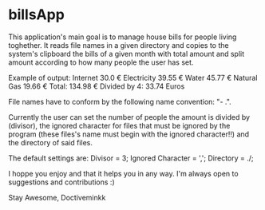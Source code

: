 # billsApp

This application's main goal is to manage house bills for people living toghether.
It reads file names in a given directory and copies to the system's clipboard the bills of a given month with total amount and split amount according to how many people the user has set.

Example of output:
Internet 30.0 €
Electricity 39.55 €
Water 45.77 €
Natural Gas 19.66 €
Total: 134.98 €
Divided by 4: 33.74 Euros

File names have to conform by the following name convention: "<year>-<month> <name>.<amount>".

Currently the user can set the number of people the amount is divided by (divisor), the ignored character for files that must be ignored by the program (these files's name must begin with the ignored character!!) and the directory of said files.

The default settings are:
Divisor = 3;
Ignored Character = ',';
Directory = ./;

I hoppe you enjoy and that it helps you in any way. I'm always open to suggestions and contributions :)

Stay Awesome,
Doctiveminkk
